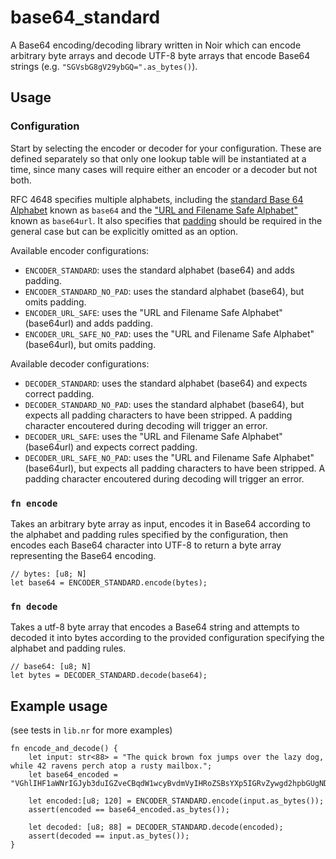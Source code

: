 # base64_standard

A Base64 encoding/decoding library written in Noir which can encode arbitrary byte arrays and decode UTF-8 byte arrays that encode Base64 strings (e.g. `"SGVsbG8gV29ybGQ=".as_bytes()`).

## Usage

### Configuration
Start by selecting the encoder or decoder for your configuration. These are defined separately so that only one lookup table will be instantiated at a time, since many cases will require either an encoder or a decoder but not both.

RFC 4648 specifies multiple alphabets, including the [standard Base 64 Alphabet](https://datatracker.ietf.org/doc/html/rfc4648#section-4) known as `base64` and the ["URL and Filename Safe Alphabet"](https://datatracker.ietf.org/doc/html/rfc4648#section-5) known as `base64url`. It also specifies that [padding](https://datatracker.ietf.org/doc/html/rfc4648#section-3.2) should be required in the general case but can be explicitly omitted as an option.

Available encoder configurations:
- `ENCODER_STANDARD`: uses the standard alphabet (base64) and adds padding.
- `ENCODER_STANDARD_NO_PAD`: uses the standard alphabet (base64), but omits padding.
- `ENCODER_URL_SAFE`: uses the "URL and Filename Safe Alphabet" (base64url) and adds padding.
- `ENCODER_URL_SAFE_NO_PAD`: uses the "URL and Filename Safe Alphabet" (base64url), but omits padding.

Available decoder configurations:
- `DECODER_STANDARD`: uses the standard alphabet (base64) and expects correct padding.
- `DECODER_STANDARD_NO_PAD`: uses the standard alphabet (base64), but expects all padding characters to have been stripped. A padding character encoutered during decoding will trigger an error.
- `DECODER_URL_SAFE`: uses the "URL and Filename Safe Alphabet" (base64url) and expects correct padding.
- `DECODER_URL_SAFE_NO_PAD`: uses the "URL and Filename Safe Alphabet" (base64url), but expects all padding characters to have been stripped. A padding character encoutered during decoding will trigger an error.

### `fn encode`
Takes an arbitrary byte array as input, encodes it in Base64 according to the alphabet and padding rules specified by the configuration, then encodes each Base64 character into UTF-8 to return a byte array representing the Base64 encoding.

```
// bytes: [u8; N]
let base64 = ENCODER_STANDARD.encode(bytes);
```

### `fn decode`
Takes a utf-8 byte array that encodes a Base64 string and attempts to decoded it into bytes according to the provided configuration specifying the alphabet and padding rules.

```
// base64: [u8; N]
let bytes = DECODER_STANDARD.decode(base64);
```

## Example usage
(see tests in `lib.nr` for more examples)

```
fn encode_and_decode() {
    let input: str<88> = "The quick brown fox jumps over the lazy dog, while 42 ravens perch atop a rusty mailbox.";
    let base64_encoded = "VGhlIHF1aWNrIGJyb3duIGZveCBqdW1wcyBvdmVyIHRoZSBsYXp5IGRvZywgd2hpbGUgNDIgcmF2ZW5zIHBlcmNoIGF0b3AgYSBydXN0eSBtYWlsYm94Lg==";

    let encoded:[u8; 120] = ENCODER_STANDARD.encode(input.as_bytes());
    assert(encoded == base64_encoded.as_bytes());

    let decoded: [u8; 88] = DECODER_STANDARD.decode(encoded);
    assert(decoded == input.as_bytes());
}
```
